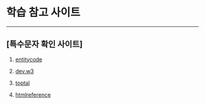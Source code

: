 # 학습 참고 사이트


---
## [특수문자 확인 사이트]

1. [entitycode](https://entitycode.com/)
2. [dev.w3](https://dev.w3.org/html5/html-author/charref)

3. [toptal](https://www.toptal.com/designers/htmlarrows/symbols/)

4. [htmlreference](https://htmlreference.io/)